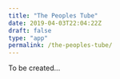 ```yaml
---
title: "The Peoples Tube"
date: 2019-04-03T22:04:22Z
draft: false
type: "app"
permalink: /the-peoples-tube/ 
---
```


To be created...
